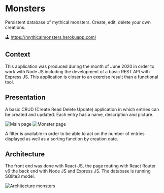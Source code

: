 # Monsters

Persistent database of mythical monsters. Create, edit, delete your own creations.

🕹️ https://mythicalmonsters.herokuapp.com/

## Context

This application was produced during the month of June 2020 in order to work with Node JS including the development of a basic REST API with Express JS. This application is closer to an exercise result than a functional tool.

## Presentation

A basic CRUD (Create Read Delete Update) application in which entries can be created and updated. Each entry has a name, description and picture.

![Main page](https://user-images.githubusercontent.com/59915248/95751857-76f47e00-0c9f-11eb-9fc5-238bedd100a4.png)
![Monster page](https://user-images.githubusercontent.com/59915248/95752006-ad31fd80-0c9f-11eb-8096-3a531ee94cdb.png)

A filter is available in order to be able to act on the number of entries displayed as well as a sorting function by creation date.

## Architecture

The front end was done with React JS, the page routing with React Router v6 the back end with Node JS and Express JS. The database is running SQlite3 model.

![Architecture monsters](https://user-images.githubusercontent.com/59915248/95724803-1ea98600-0c77-11eb-88d4-90aa099b1a71.png)
